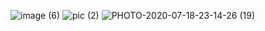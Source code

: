 ![image (6)](https://user-images.githubusercontent.com/32562016/199574675-592406ce-ee07-4a4f-b9fe-1968ab007a84.png)
![pic (2)](https://user-images.githubusercontent.com/32562016/199574743-0cc2d05a-e1d0-4c1b-a026-ab7f79b8bc0c.jpg)
![PHOTO-2020-07-18-23-14-26 (19)](https://user-images.githubusercontent.com/32562016/199574769-327ff989-acc3-4f32-bde4-5e3005a5d325.jpg)
